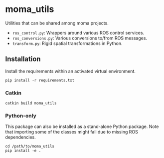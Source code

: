 # moma_utils

Utilities that can be shared among moma projects.

- `ros_control.py`: Wrappers around various ROS control services.
- `ros_conversions.py`: Various conversions to/from ROS messages.
- `transform.py`: Rigid spatial transformations in Python.

## Installation

Install the requirements within an activated virtual environment.

```
pip install -r requirements.txt
```

### Catkin

```
catkin build moma_utils
```

### Python-only

This package can also be installed as a stand-alone Python package.
Note that importing some of the classes might fail due to missing ROS dependencies.

```
cd /path/to/moma_utils
pip install -e .
```
